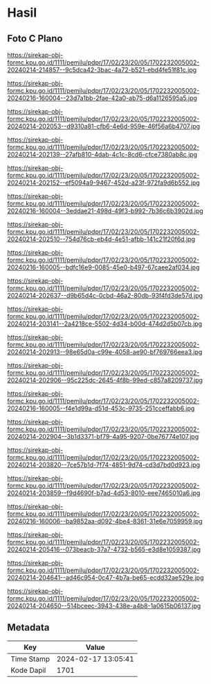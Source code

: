 # Hasil

## Foto C Plano

https://sirekap-obj-formc.kpu.go.id/1111/pemilu/pdpr/17/02/23/20/05/1702232005002-20240214-214857--9c5dca42-3bac-4a72-b521-ebd4fe51f81c.jpg

https://sirekap-obj-formc.kpu.go.id/1111/pemilu/pdpr/17/02/23/20/05/1702232005002-20240216-160004--23d7a1bb-2fae-42a0-ab75-d6a1126595a5.jpg

https://sirekap-obj-formc.kpu.go.id/1111/pemilu/pdpr/17/02/23/20/05/1702232005002-20240214-202053--d9310a81-cfb6-4e6d-959e-46f56a6b4707.jpg

https://sirekap-obj-formc.kpu.go.id/1111/pemilu/pdpr/17/02/23/20/05/1702232005002-20240214-202139--27afb810-4dab-4c1c-8cd6-cfce7380ab8c.jpg

https://sirekap-obj-formc.kpu.go.id/1111/pemilu/pdpr/17/02/23/20/05/1702232005002-20240214-202152--ef5094a9-9467-452d-a23f-972fa9d6b552.jpg

https://sirekap-obj-formc.kpu.go.id/1111/pemilu/pdpr/17/02/23/20/05/1702232005002-20240216-160004--3eddae21-498d-49f3-b992-7b36c6b3902d.jpg

https://sirekap-obj-formc.kpu.go.id/1111/pemilu/pdpr/17/02/23/20/05/1702232005002-20240214-202510--754d76cb-eb4d-4e51-afbb-141c21f20f6d.jpg

https://sirekap-obj-formc.kpu.go.id/1111/pemilu/pdpr/17/02/23/20/05/1702232005002-20240216-160005--bdfc16e9-0085-45e0-b497-67caee2af034.jpg

https://sirekap-obj-formc.kpu.go.id/1111/pemilu/pdpr/17/02/23/20/05/1702232005002-20240214-202637--d9b65d4c-0cbd-46a2-80db-93f4fd3de57d.jpg

https://sirekap-obj-formc.kpu.go.id/1111/pemilu/pdpr/17/02/23/20/05/1702232005002-20240214-203141--2a4218ce-5502-4d34-b00d-474d2d5b07cb.jpg

https://sirekap-obj-formc.kpu.go.id/1111/pemilu/pdpr/17/02/23/20/05/1702232005002-20240214-202913--98e65d0a-c99e-4058-ae90-bf769766eea3.jpg

https://sirekap-obj-formc.kpu.go.id/1111/pemilu/pdpr/17/02/23/20/05/1702232005002-20240214-202906--95c225dc-2645-4f8b-99ed-c857a8209737.jpg

https://sirekap-obj-formc.kpu.go.id/1111/pemilu/pdpr/17/02/23/20/05/1702232005002-20240216-160005--f4e1d99a-d51d-453c-9735-251cceffabb6.jpg

https://sirekap-obj-formc.kpu.go.id/1111/pemilu/pdpr/17/02/23/20/05/1702232005002-20240214-202904--3b1d3371-bf79-4a95-9207-0be76774e107.jpg

https://sirekap-obj-formc.kpu.go.id/1111/pemilu/pdpr/17/02/23/20/05/1702232005002-20240214-203820--7ce57b1d-7f74-4851-9d74-cd3d7bd0d923.jpg

https://sirekap-obj-formc.kpu.go.id/1111/pemilu/pdpr/17/02/23/20/05/1702232005002-20240214-203859--f9d4690f-b7ad-4d53-8010-eee7465010a6.jpg

https://sirekap-obj-formc.kpu.go.id/1111/pemilu/pdpr/17/02/23/20/05/1702232005002-20240216-160006--ba9852aa-d092-4be4-8361-31e6e7059959.jpg

https://sirekap-obj-formc.kpu.go.id/1111/pemilu/pdpr/17/02/23/20/05/1702232005002-20240214-205416--073beacb-37a7-4732-b565-e3d8e1059387.jpg

https://sirekap-obj-formc.kpu.go.id/1111/pemilu/pdpr/17/02/23/20/05/1702232005002-20240214-204641--ad46c954-0c47-4b7a-be65-ecdd32ae529e.jpg

https://sirekap-obj-formc.kpu.go.id/1111/pemilu/pdpr/17/02/23/20/05/1702232005002-20240214-204650--514bceec-3943-438e-a4b8-1a0615b06137.jpg


## Metadata

| Key        | Value               |
| ---------- | ------------------- |
| Time Stamp | 2024-02-17 13:05:41 |
| Kode Dapil | 1701                |



